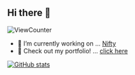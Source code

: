 ## Hi there 👋
![ViewCounter](https://komarev.com/ghpvc/?username=i7s7-ymp)



- 🔭 I’m currently working on ... [Nifty](https://engineering.nifty.co.jp/category/blog)
- 💁 Check out my portfolio! ... [click here](https://i7s7-ymp.github.io/)

[![GitHub stats](https://github-readme-stats.vercel.app/api?username=i7s7-ymp&show_icons=true&theme=github_dark&count_private=true)](https://github.com/anuraghazra/github-readme-stats)
